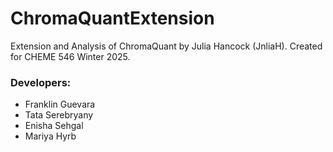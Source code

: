 # ChromaQuantExtension
Extension and Analysis of ChromaQuant by Julia Hancock (JnliaH). Created for CHEME 546 Winter 2025. 

### Developers:
- Franklin Guevara 
- Tata Serebryany
- Enisha Sehgal
- Mariya Hyrb
